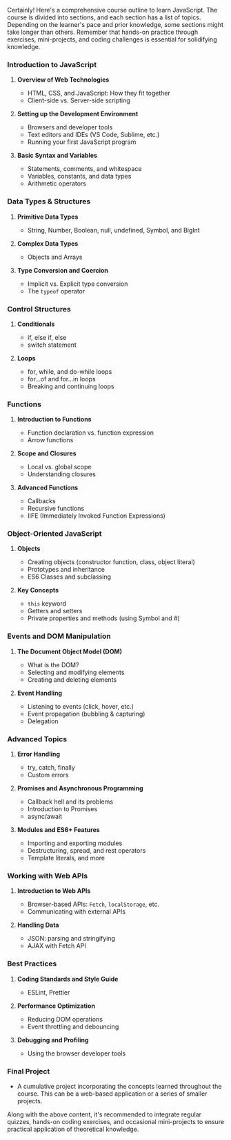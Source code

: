 Certainly! Here's a comprehensive course outline to learn JavaScript. The course is divided into sections, and each section has a list of topics. Depending on the learner's pace and prior knowledge, some sections might take longer than others. Remember that hands-on practice through exercises, mini-projects, and coding challenges is essential for solidifying knowledge.

### **Introduction to JavaScript**

1. **Overview of Web Technologies**
    - HTML, CSS, and JavaScript: How they fit together
    - Client-side vs. Server-side scripting

2. **Setting up the Development Environment**
    - Browsers and developer tools
    - Text editors and IDEs (VS Code, Sublime, etc.)
    - Running your first JavaScript program

3. **Basic Syntax and Variables**
    - Statements, comments, and whitespace
    - Variables, constants, and data types
    - Arithmetic operators

### **Data Types & Structures**

1. **Primitive Data Types**
    - String, Number, Boolean, null, undefined, Symbol, and BigInt

2. **Complex Data Types**
    - Objects and Arrays

3. **Type Conversion and Coercion**
    - Implicit vs. Explicit type conversion
    - The `typeof` operator

### **Control Structures**

1. **Conditionals**
    - if, else if, else
    - switch statement

2. **Loops**
    - for, while, and do-while loops
    - for...of and for...in loops
    - Breaking and continuing loops

### **Functions**

1. **Introduction to Functions**
    - Function declaration vs. function expression
    - Arrow functions

2. **Scope and Closures**
    - Local vs. global scope
    - Understanding closures

3. **Advanced Functions**
    - Callbacks
    - Recursive functions
    - IIFE (Immediately Invoked Function Expressions)

### **Object-Oriented JavaScript**

1. **Objects**
    - Creating objects (constructor function, class, object literal)
    - Prototypes and inheritance
    - ES6 Classes and subclassing

2. **Key Concepts**
    - `this` keyword
    - Getters and setters
    - Private properties and methods (using Symbol and #)

### **Events and DOM Manipulation**

1. **The Document Object Model (DOM)**
    - What is the DOM?
    - Selecting and modifying elements
    - Creating and deleting elements

2. **Event Handling**
    - Listening to events (click, hover, etc.)
    - Event propagation (bubbling & capturing)
    - Delegation

### **Advanced Topics**

1. **Error Handling**
    - try, catch, finally
    - Custom errors

2. **Promises and Asynchronous Programming**
    - Callback hell and its problems
    - Introduction to Promises
    - async/await

3. **Modules and ES6+ Features**
    - Importing and exporting modules
    - Destructuring, spread, and rest operators
    - Template literals, and more

### **Working with Web APIs**

1. **Introduction to Web APIs**
    - Browser-based APIs: `Fetch`, `localStorage`, etc.
    - Communicating with external APIs

2. **Handling Data**
    - JSON: parsing and stringifying
    - AJAX with Fetch API

### **Best Practices**

1. **Coding Standards and Style Guide**
    - ESLint, Prettier

2. **Performance Optimization**
    - Reducing DOM operations
    - Event throttling and debouncing

3. **Debugging and Profiling**
    - Using the browser developer tools

### **Final Project**

- A cumulative project incorporating the concepts learned throughout the course. This can be a web-based application or a series of smaller projects.

Along with the above content, it's recommended to integrate regular quizzes, hands-on coding exercises, and occasional mini-projects to ensure practical application of theoretical knowledge.
